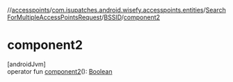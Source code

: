 //[accesspoints](../../../../index.md)/[com.isupatches.android.wisefy.accesspoints.entities](../../index.md)/[SearchForMultipleAccessPointsRequest](../index.md)/[BSSID](index.md)/[component2](component2.md)

# component2

[androidJvm]\
operator fun [component2](component2.md)(): [Boolean](https://kotlinlang.org/api/latest/jvm/stdlib/kotlin/-boolean/index.html)
